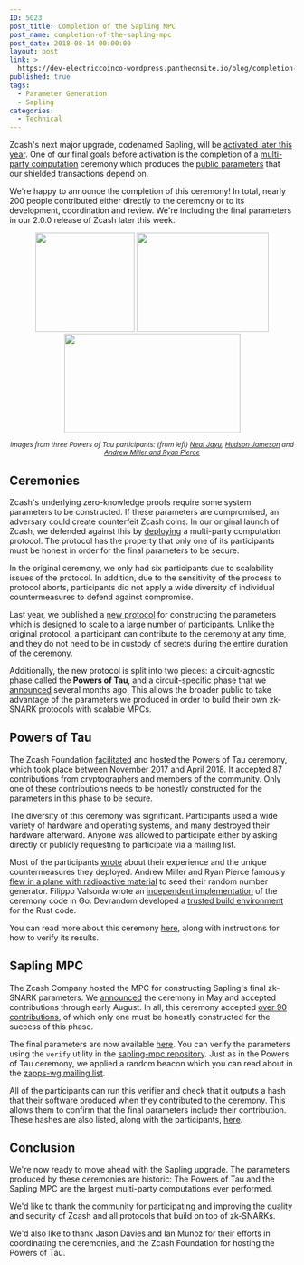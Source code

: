 ```yaml
---
ID: 5023
post_title: Completion of the Sapling MPC
post_name: completion-of-the-sapling-mpc
post_date: 2018-08-14 00:00:00
layout: post
link: >
  https://dev-electriccoinco-wordpress.pantheonsite.io/blog/completion-of-the-sapling-mpc/
published: true
tags:
  - Parameter Generation
  - Sapling
categories:
  - Technical
---
```

Zcash's next major upgrade, codenamed Sapling, will be <a href="/blog/whats-new-in-sapling/">activated later this year</a>. One of our final goals before activation is the completion of a <a href="https://en.wikipedia.org/wiki/Secure_multi-party_computation">multi-party computation</a> ceremony which produces the <a href="https://z.cash/technology/paramgen.html">public parameters</a> that our shielded transactions depend on.

We're happy to announce the completion of this ceremony! In total, nearly 200 people contributed either directly to the ceremony or to its development, coordination and review. We're including the final parameters in our 2.0.0 release of Zcash later this week.
<p style="text-align: center;"><img class="alignnone wp-image-3331" src="/wp-content/uploads/2018/08/neal-300x300.jpg" alt="" width="175" height="175" /> <img class="alignnone wp-image-3332" src="/wp-content/uploads/2018/08/hudson-300x225.jpg" alt="" width="233" height="175" /> <img class="alignnone wp-image-3333" src="/wp-content/uploads/2018/08/andrew-300x169.jpg" alt="" width="311" height="175" /></p>
<p style="text-align: center;"><em><sup>Images from three Powers of Tau participants: (from left) <a href="https://twitter.com/NealJayu/status/934804507271319554" target="_blank" rel="noopener noreferrer">Neal Jayu</a>, <a href="https://twitter.com/hudsonjameson/status/930994082444447746" target="_blank" rel="noopener noreferrer">Hudson Jameson</a> and <a href="https://motherboard.vice.com/en_us/article/gy8yn7/power-tau-zcash-radioactive-toxic-waste" target="_blank" rel="noopener noreferrer">Andrew Miller and Ryan Pierce</a></sup></em></p>

<h2>Ceremonies</h2>
Zcash's underlying zero-knowledge proofs require some system parameters to be constructed. If these parameters are compromised, an adversary could create counterfeit Zcash coins. In our original launch of Zcash, we defended against this by <a href="https://z.cash/blog/the-design-of-the-ceremony.html">deploying</a> a multi-party computation protocol. The protocol has the property that only one of its participants must be honest in order for the final parameters to be secure.

In the original ceremony, we only had six participants due to scalability issues of the protocol. In addition, due to the sensitivity of the process to protocol aborts, participants did not apply a wide diversity of individual countermeasures to defend against compromise.

Last year, we published a <a href="https://eprint.iacr.org/2017/1050">new protocol</a> for constructing the parameters which is designed to scale to a large number of participants. Unlike the original protocol, a participant can contribute to the ceremony at any time, and they do not need to be in custody of secrets during the entire duration of the ceremony.

Additionally, the new protocol is split into two pieces: a circuit-agnostic phase called the <strong>Powers of Tau</strong>, and a circuit-specific phase that we <a href="/blog/sapling-mpc/">announced</a> several months ago. This allows the broader public to take advantage of the parameters we produced in order to build their own zk-SNARK protocols with scalable MPCs.
<h2>Powers of Tau</h2>
The Zcash Foundation <a href="https://z.cash.foundation/blog/powers-of-tau/">facilitated</a> and hosted the Powers of Tau ceremony, which took place between November 2017 and April 2018. It accepted 87 contributions from cryptographers and members of the community. Only one of these contributions needs to be honestly constructed for the parameters in this phase to be secure.

The diversity of this ceremony was significant. Participants used a wide variety of hardware and operating systems, and many destroyed their hardware afterward. Anyone was allowed to participate either by asking directly or publicly requesting to participate via a mailing list.

Most of the participants <a href="https://github.com/ZcashFoundation/powersoftau-attestations">wrote</a> about their experience and the unique countermeasures they deployed. Andrew Miller and Ryan Pierce famously <a href="https://motherboard.vice.com/en_us/article/gy8yn7/power-tau-zcash-radioactive-toxic-waste">flew in a plane with radioactive material</a> to seed their random number generator. Filippo Valsorda wrote an <a href="https://github.com/FiloSottile/powersoftau">independent implementation</a> of the ceremony code in Go. Devrandom developed a <a href="https://github.com/devrandom/trust-rust">trusted build environment</a> for the Rust code.

You can read more about this ceremony <a href="https://z.cash.foundation/blog/conclusion-of-powers-of-tau/">here</a>, along with instructions for how to verify its results.
<h2>Sapling MPC</h2>
The Zcash Company hosted the MPC for constructing Sapling's final zk-SNARK parameters. We <a href="/blog/sapling-mpc/">announced</a> the ceremony in May and accepted contributions through early August. In all, this ceremony accepted <a href="https://github.com/zcash-hackworks/sapling-mpc/wiki">over 90 contributions,</a> of which only one must be honestly constructed for the success of this phase.

The final parameters are now available <a href="https://download.z.cash/sapling-mpc/params">here</a>. You can verify the parameters using the <code>verify</code> utility in the <a href="https://github.com/zcash-hackworks/sapling-mpc/blob/master/src/bin/verify.rs">sapling-mpc repository</a>. Just as in the Powers of Tau ceremony, we applied a random beacon which you can read about in the <a href="https://lists.z.cash.foundation/pipermail/zapps-wg/2018/000380.html">zapps-wg mailing list</a>.

All of the participants can run this verifier and check that it outputs a hash that their software produced when they contributed to the ceremony. This allows them to confirm that the final parameters include their contribution. These hashes are also listed, along with the participants, <a href="https://github.com/zcash-hackworks/sapling-mpc/wiki">here</a>.
<h2>Conclusion</h2>
We're now ready to move ahead with the Sapling upgrade. The parameters produced by these ceremonies are historic: The Powers of Tau and the Sapling MPC are the largest multi-party computations ever performed.

We'd like to thank the community for participating and improving the quality and security of Zcash and all protocols that build on top of zk-SNARKs.

We'd also like to thank Jason Davies and Ian Munoz for their efforts in coordinating the ceremonies, and the Zcash Foundation for hosting the Powers of Tau.